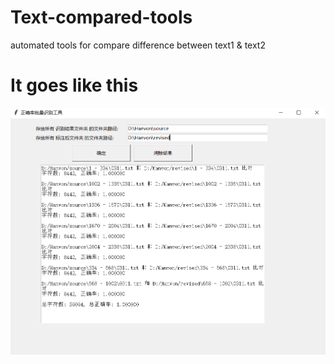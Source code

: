 # Text-compared-tools
automated tools for compare difference between text1 &amp; text2

# It goes like this
!['my pic'](screenshot.png)
